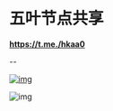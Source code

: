 # 五叶节点共享
**https://t.me./hkaa0**

--

[![img](https://github-readme-stats.vercel.app/api?username=hkaa0&show_icons=true&icon_color=FF10B4A0&text_color=718096&bg_color=ffffff&hide_title=true)](https://github.com/hkaa0/hkaa0)

![img](https://profile-counter.glitch.me/hkaa0/count.svg?alt=hkaa0)

